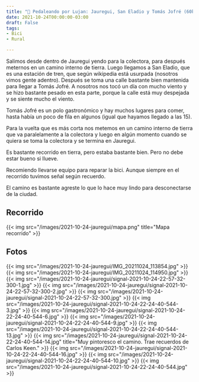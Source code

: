 ```yaml
---
title: "🚴 Pedaleando por Lujan: Jauregui, San Eladio y Tomás Jofré (60km)"
date: 2021-10-24T00:00:00-03:00
draft: False
tags:
- Bici
- Rural

---
```


Salimos desde dentro de Jauregui yendo para la colectora, para después meternos en un camino interno de tierra. 
Luego llegamos a San Eladio, que es una estación de tren, que según wikipedia está usurpada (nosotros vimos gente adentro).
Después se toma una calle bastante bien mantenida para llegar a Tomás Jofré. A nosotros nos tocó un día con mucho viento y se hizo bastante pesado en esta parte, porque la calle está muy despejada y se siente mucho el viento.

Tomás Jofré es un polo gastronómico y hay muchos lugares para comer, hasta había un poco de fila en algunos (igual que hayamos llegado a las 15). 

Para la vuelta que es más corta nos metemos en un camino interno de tierra que va paralelamente a la colectora y luego en algún momento cuando se quiera se toma la colectora y se termina en Jauregui.

Es bastante recorrido en tierra, pero estaba bastante bien. Pero no debe estar bueno si llueve.

Recomiendo llevarse equipo para reparar la bici. Aunque siempre en el recorrido tuvimos señal según recuerdo.

El camino es bastante agreste lo que lo hace muy lindo para desconectarse de la ciudad.

## Recorrido
{{< img src="/images/2021-10-24-jauregui/mapa.png" title="Mapa recorrido" >}}


## Fotos
{{< img src="/images/2021-10-24-jauregui/IMG_20211024_113854.jpg" >}}
{{< img src="/images/2021-10-24-jauregui/IMG_20211024_114950.jpg" >}}
{{< img src="/images/2021-10-24-jauregui/signal-2021-10-24-22-57-32-300-1.jpg" >}}
{{< img src="/images/2021-10-24-jauregui/signal-2021-10-24-22-57-32-300-2.jpg" >}}
{{< img src="/images/2021-10-24-jauregui/signal-2021-10-24-22-57-32-300.jpg" >}}
{{< img src="/images/2021-10-24-jauregui/signal-2021-10-24-22-24-40-544-3.jpg" >}}
{{< img src="/images/2021-10-24-jauregui/signal-2021-10-24-22-24-40-544-6.jpg" >}}
{{< img src="/images/2021-10-24-jauregui/signal-2021-10-24-22-24-40-544-9.jpg" >}}
{{< img src="/images/2021-10-24-jauregui/signal-2021-10-24-22-24-40-544-13.jpg" >}}
{{< img src="/images/2021-10-24-jauregui/signal-2021-10-24-22-24-40-544-14.jpg" title="Muy pintoresco el camino. Trae recuerdos de Carlos Keen." >}}
{{< img src="/images/2021-10-24-jauregui/signal-2021-10-24-22-24-40-544-16.jpg" >}}
{{< img src="/images/2021-10-24-jauregui/signal-2021-10-24-22-24-40-544-10.jpg" >}}
{{< img src="/images/2021-10-24-jauregui/signal-2021-10-24-22-24-40-544.jpg" >}}